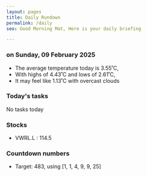 ```yaml
---
layout: pages
title: Daily Rundown
permalink: /daily
seo: Good Morning Mat, Here is your daily briefing

---
```


<!-- weather_marker starts -->
### on Sunday, 09 February 2025

- The average temperature today is 3.55˚C,
- With highs of 4.43˚C and lows of 2.61˚C,
- It may feel like 1.13˚C with overcast clouds

<!-- weather_marker ends -->

### Today's tasks
<!-- task_marker starts -->
No tasks today
<!-- task_marker ends -->

### Stocks

<!-- stocks_marker starts -->

- VWRL.L : 114.5

<!-- stocks_marker ends -->

### Countdown numbers
<!-- game_marker starts -->

- Target: 483, using [1, 1, 4, 9, 9, 25]

<!-- game_marker ends -->
